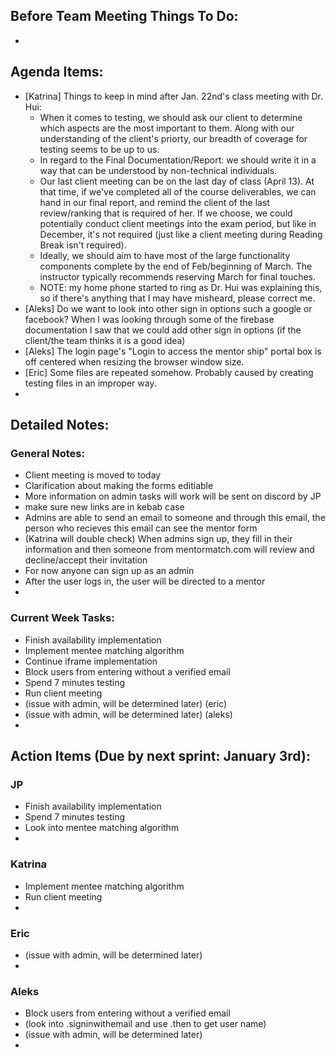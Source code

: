## Before Team Meeting Things To Do:
- 

## Agenda Items:
- [Katrina] Things to keep in mind after Jan. 22nd's class meeting with Dr. Hui:
  - When it comes to testing, we should ask our client to determine which aspects are the most important to them. Along with our understanding of the client's priorty, our breadth of coverage for testing seems to be up to us. 
  - In regard to the Final Documentation/Report: we should write it in a way that can be understood by non-technical individuals. 
  - Our last client meeting can be on the last day of class (April 13). At that time, if we've completed all of the course deliverables, we can hand in our final report, and remind the client of the last review/ranking that is required of her. If we choose, we could potentially conduct client meetings into the exam period, but like in December, it's not required (just like a client meeting during Reading Break isn't required).
  - Ideally, we should aim to have most of the large functionality components complete by the end of Feb/beginning of March. The instructor typically recommends reserving March for final touches.
  - NOTE: my home phone started to ring as Dr. Hui was explaining this, so if there's anything that I may have misheard, please correct me.
- [Aleks] Do we want to look into other sign in options such a google or facebook? When I was looking through some of the firebase documentation I saw that we could add other sign in options (if the client/the team thinks it is a good idea)
- [Aleks] The login page's "Login to access the mentor ship" portal box is off centered when resizing the browser window size.
- [Eric] Some files are repeated somehow. Probably caused by creating testing files in an improper way.
- 

## Detailed Notes:
### General Notes:
- Client meeting is moved to today
- Clarification about making the forms editiable
- More information on admin tasks will work will be sent on discord by JP
- make sure new links are in kebab case
- Admins are able to send an email to someone and through this email, the person who recieves this email can see the mentor form
- (Katrina will double check) When admins sign up, they fill in their information and then someone from mentormatch.com will review and decline/accept their invitation
- For now anyone can sign up as an admin
- After the user logs in, the user will be directed to a mentor
- 

### Current Week Tasks:
- Finish availability implementation
- Implement mentee matching algorithm
- Continue iframe implementation
- Block users from entering without a verified email
- Spend 7 minutes testing
- Run client meeting
- (issue with admin, will be determined later) (eric)
- (issue with admin, will be determined later) (aleks)
- 

## Action Items (Due by next sprint: January 3rd):
### JP
- Finish availability implementation
- Spend 7 minutes testing
- Look into mentee matching algorithm
- 

### Katrina
- Implement mentee matching algorithm
- Run client meeting
- 

### Eric
- (issue with admin, will be determined later)
- 

### Aleks
- Block users from entering without a verified email 
- (look into .signinwithemail and use .then to get user name)
- (issue with admin, will be determined later)
-
